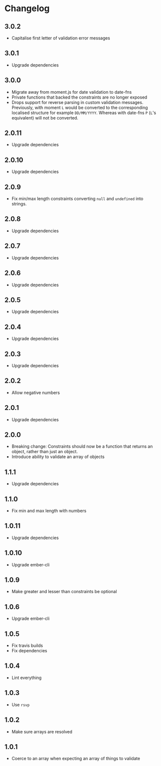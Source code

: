 # Changelog

## 3.0.2

- Capitalise first letter of validation error messages

## 3.0.1

- Upgrade dependencies

## 3.0.0

- Migrate away from moment.js for date validation to date-fns
- Private functions that backed the constraints are no longer exposed
- Drops support for reverse parsing in custom validation messages. Previously, with moment `L` would be converted to the corresponding localised structure for example `DD/MM/YYYY`. Whereas with date-fns `P` (`L`'s equivalent) will not be converted.

## 2.0.11

- Upgrade dependencies

## 2.0.10

- Upgrade dependencies

## 2.0.9

- Fix min/max length constraints converting `null` and `undefined` into strings.

## 2.0.8

- Upgrade dependencies

## 2.0.7

- Upgrade dependencies

## 2.0.6

- Upgrade dependencies

## 2.0.5

- Upgrade dependencies

## 2.0.4

- Upgrade dependencies

## 2.0.3

- Upgrade dependencies

## 2.0.2

- Allow negative numbers

## 2.0.1

- Upgrade dependencies

## 2.0.0

- Breaking change: Constraints should now be a function that returns an object, rather than just an object.
- Introduce ability to validate an array of objects

## 1.1.1

- Upgrade dependencies

## 1.1.0

- Fix min and max length with numbers

## 1.0.11

- Upgrade dependencies

## 1.0.10

- Upgrade ember-cli

## 1.0.9

- Make greater and lesser than constraints be optional

## 1.0.6

- Upgrade ember-cli

## 1.0.5

- Fix travis builds
- Fix dependencies

## 1.0.4

- Lint everything

## 1.0.3

- Use `rsvp`

## 1.0.2

- Make sure arrays are resolved

## 1.0.1

- Coerce to an array when expecting an array of things to validate
